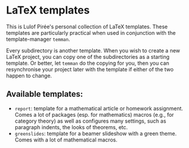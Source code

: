 # LaTeX templates
This is Lulof Pirée's personal collection of LaTeX templates.
These templates are particularly practical when used in conjunction
with the template-manager `temman`.

Every subdirectory is another template.
When you wish to create a new LaTeX project, you can copy one of
the subdirectories as a starting template.
Or better, let `temman` do the copying for you,
then you can resynchronise your project later with the template
if either of the two happen to change.

## Available templates:
* `report`: template for a mathematical article or homework assignment.
    Comes a lot of packages (esp. for mathematics) 
    macros (e.g., for category theory) as well as configures many settings,
    such as paragraph indents, the looks of theorems, etc.
* `greenslides`: template for a beamer slideshow with a green theme.
    Comes with a lot of mathematical macros.
